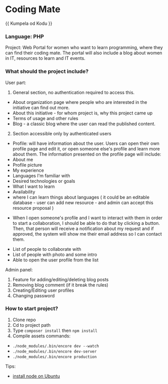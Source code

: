 # Coding Mate 
{{ Kumpela od Kodu }}

### Language: PHP
  
  Project: Web Portal for women who want to learn programming, where they can find their coding mate. The portal will also include a blog about women in IT, resources to learn and IT events.
  
### What should the project include?
  
  User part:
  
  1. General section, no authentication required to access this. 
  - About organization page where people who are interested in the initiative can find out more. 
  - About this initiative - for whom project is, why this project came up 
  - Terms of usage and other rules 
  - Blog - a classic blog where the user can read the published content.
  
  2. Section accessible only by authenticated users 
  - Profile: will have information about the user. Users can open their own profile page and edit it, or open someone else's profile and learn more about them. The information presented on the profile page will include: 
  - About me 
  - Profile picture 
  - My experience 
  - Languages I'm familiar with 
  - Desired technologies or goals 
  - What I want to learn 
  - Availability 
  - where I can learn things about languages ( it could be an editable database - user can add new resource - and admin can accept this resource proposal ) 
  * When I open someone's profile and I want to interact with them in order to start a collaboration, I should be able to do that by clicking a button. Then, that person will receive a notification about my request and if approved, the system will show me their email address so I can contact them. 
  - List of people to collaborate with 
  - List of people with photo and some intro 
  - Able to open the user profile from the list
  
  Admin panel:
  
  1. Feature for adding/editing/deleting blog posts 
  1. Removing blog comment (if it break the rules) 
  2. Creating/Editing user profiles 
  3. Changing password
  
### How to start project?

  1. Clone repo
  2. Cd to project path
  3. Type `composer install` then `npm install`
  4. Compile assets commands:
  * `./node_modules/.bin/encore dev --watch`
  * `./node_modules/.bin/encore dev-server`
  * `./node_modules/.bin/encore production`
  
  Tips:
  * [install node on Ubuntu](https://www.digitalocean.com/community/tutorials/how-to-install-node-js-on-ubuntu-16-04)